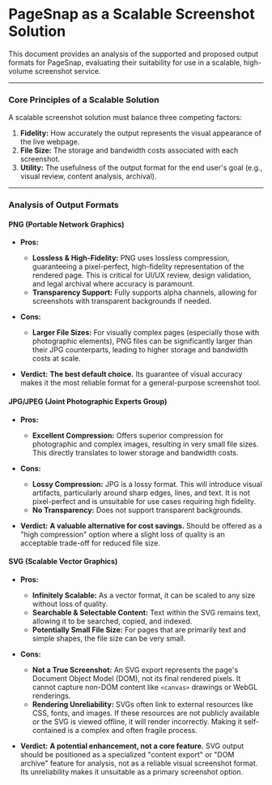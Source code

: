# PageSnap as a Scalable Screenshot Solution

This document provides an analysis of the supported and proposed output formats for PageSnap, evaluating their suitability for use in a scalable, high-volume screenshot service.

---

### Core Principles of a Scalable Solution

A scalable screenshot solution must balance three competing factors:
1.  **Fidelity:** How accurately the output represents the visual appearance of the live webpage.
2.  **File Size:** The storage and bandwidth costs associated with each screenshot.
3.  **Utility:** The usefulness of the output format for the end user's goal (e.g., visual review, content analysis, archival).

---

### Analysis of Output Formats

#### PNG (Portable Network Graphics)

*   **Pros:**
    *   **Lossless & High-Fidelity:** PNG uses lossless compression, guaranteeing a pixel-perfect, high-fidelity representation of the rendered page. This is critical for UI/UX review, design validation, and legal archival where accuracy is paramount.
    *   **Transparency Support:** Fully supports alpha channels, allowing for screenshots with transparent backgrounds if needed.

*   **Cons:**
    *   **Larger File Sizes:** For visually complex pages (especially those with photographic elements), PNG files can be significantly larger than their JPG counterparts, leading to higher storage and bandwidth costs at scale.

*   **Verdict:** **The best default choice.** Its guarantee of visual accuracy makes it the most reliable format for a general-purpose screenshot tool.

#### JPG/JPEG (Joint Photographic Experts Group)

*   **Pros:**
    *   **Excellent Compression:** Offers superior compression for photographic and complex images, resulting in very small file sizes. This directly translates to lower storage and bandwidth costs.

*   **Cons:**
    *   **Lossy Compression:** JPG is a lossy format. This will introduce visual artifacts, particularly around sharp edges, lines, and text. It is not pixel-perfect and is unsuitable for use cases requiring high fidelity.
    *   **No Transparency:** Does not support transparent backgrounds.

*   **Verdict:** **A valuable alternative for cost savings.** Should be offered as a "high compression" option where a slight loss of quality is an acceptable trade-off for reduced file size.

#### SVG (Scalable Vector Graphics)

*   **Pros:**
    *   **Infinitely Scalable:** As a vector format, it can be scaled to any size without loss of quality.
    *   **Searchable & Selectable Content:** Text within the SVG remains text, allowing it to be searched, copied, and indexed.
    *   **Potentially Small File Size:** For pages that are primarily text and simple shapes, the file size can be very small.

*   **Cons:**
    *   **Not a True Screenshot:** An SVG export represents the page's Document Object Model (DOM), not its final rendered pixels. It cannot capture non-DOM content like `<canvas>` drawings or WebGL renderings.
    *   **Rendering Unreliability:** SVGs often link to external resources like CSS, fonts, and images. If these resources are not publicly available or the SVG is viewed offline, it will render incorrectly. Making it self-contained is a complex and often fragile process.

*   **Verdict:** **A potential enhancement, not a core feature.** SVG output should be positioned as a specialized "content export" or "DOM archive" feature for analysis, not as a reliable visual screenshot format. Its unreliability makes it unsuitable as a primary screenshot option.
